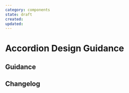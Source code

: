 ```yaml
---
category: components
state: draft
created: 
updated: 
---
```


# Accordion Design Guidance

## Guidance

## Changelog
